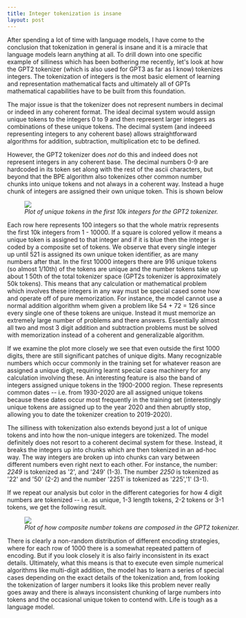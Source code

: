 ```yaml
---
title: Integer tokenization is insane
layout: post
---
```


After spending a lot of time with language models, I have come to the conclusion that tokenization in general is insane and it is a miracle that language models learn anything at all. To drill down into one specific example of silliness which has been bothering me recently, let's look at how the GPT2 tokenizer (which is also used for GPT3 as far as I know) tokenizes integers. The tokenization of integers is the most basic element of learning and representation mathematical facts and ultimately all of GPTs mathematical capabilities have to be built from this foundation.

The major issue is that the tokenizer does not represent numbers in decimal or indeed in any coherent format.  The ideal decimal system would assign unique tokens to the integers 0 to 9 and then represent larger integers as combinations of these unique tokens. The decimal system (and indeeed representing integers to any coherent base) allows straightforward algorithms for addition, subtraction, multiplication etc to be defined.

However, the GPT2 tokenizer does *not* do this and indeed does not represent integers in any coherent base. The decimal numbers 0-9 are hardcoded in its token set along with the rest of the ascii characters, but beyond that the BPE algorithm also tokenizes other common number chunks into unique tokens and not always in a coherent way. Instead a huge chunk of integers are assigned their own unique token. This is shown below

<figure style="width: 120%"> <img src="{{ site.url }}{{ site.baseurl }}/assets/figures/number_tokenization_weirdness_gpt2.png"> <figcaption><em> Plot of unique tokens in the first 10k integers for the GPT2 tokenizer. </em></figcaption></figure> 

Each row here represents 100 integers so that the whole matrix represents the first 10k integers from 1 - 10000. If a square is colored yellow it means a unique token is assigned to that integer and if it is blue then the integer is coded by a composite set of tokens. We observe that every single integer up until 521 is assigned its own unique token identifier, as are many numbers after that. In the first 10000 integers there are 916 unique tokens (so almost 1/10th) of the tokens are unique and the number tokens take up about 1 50th of the total tokenizer space (GPT2s tokenizer is approximately 50k tokens). This means that any calculation or mathematical problem which involves these integers in any way must be special cased some how and operate off of pure memorization. For instance, the model cannot use a normal addition algorithm whem given a problem like 54 + 72 = 126 since every single one of these tokens are unique. Instead it must memorize an extremely large number of problems and there answers. Essentially almost all two and most 3 digit addition and subtraction problems must be solved with memorization instead of a coherent and generalizable algorithm.

If we examine the plot more closely we see that even outside the first 1000 digits, there are still significant patches of unique digits. Many recognizable numbers which occur commonly in the training set for whatever reason are assigned a unique digit, requiring learnt special case machinery for any calculation involving these. An interesting feature is also the band of integers assigned unique tokens in the 1900-2000 region. These represents common dates -- i.e. from 1930-2020 are all assigned unique tokens because these dates occur most frequently in the training set (interestingly unique tokens are assigned up to the year 2020 and then abruptly stop, allowing you to date the tokenizer creation to 2019-2020).

The silliness with tokenization also extends beyond just a lot of unique tokens and into how the non-unique integers are tokenized. The model definitely does not resort to a coherent decimal system for these. Instead, it breaks the integers up into chunks which are then tokenized in an ad-hoc way. The way integers are broken up into chunks can vary between different numbers even right next to each other. For instance, the number: *2249* is tokenized as '2', and '249' (1-3). The number *2250* is tokenized as '22' and '50' (2-2) and the number '2251' is tokenized as '225','1' (3-1).

If we repeat our analysis but color in the different categories for how 4 digit numbers are tokenized -- i.e. as unique, 1-3 length tokens, 2-2 tokens or 3-1 tokens, we get the following result.

<figure style="width: 120%"> <img src="{{ site.url }}{{ site.baseurl }}/assets/figures/gpt2_number_composition.png"> <figcaption><em> Plot of how composite number tokens are composed in the GPT2 tokenizer. </em></figcaption></figure> 

There is clearly a non-random distribution of different encoding strategies, where for each row of 1000 there is a somewhat repeated pattern of encoding. But if you look closely it is also fairly inconsistent in its exact details. Ultimately, what this means is that to execute even simple numerical algorithms like multi-digit addition, the model has to learn a series of special cases depending on the exact details of the tokenization and, from looking the tokenization of larger numbers it looks like this problem never really goes away and there is always inconsistent chunking of large numbers into tokens and the occasional unique token to contend with. Life is tough as a language model.
